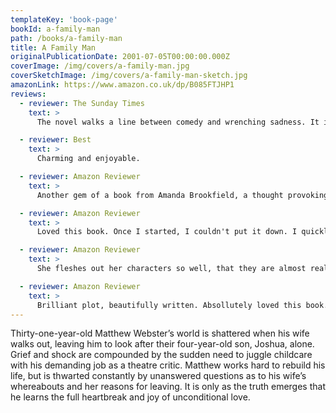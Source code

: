 ```yaml
---
templateKey: 'book-page'
bookId: a-family-man
path: /books/a-family-man
title: A Family Man
originalPublicationDate: 2001-07-05T00:00:00.000Z
coverImage: /img/covers/a-family-man.jpg
coverSketchImage: /img/covers/a-family-man-sketch.jpg
amazonLink: https://www.amazon.co.uk/dp/B085FTJHP1
reviews:
  - reviewer: The Sunday Times
    text: >
      The novel walks a line between comedy and wrenching sadness. It is fluently written and its depiction of domestic chaos … is all too recognisable.

  - reviewer: Best
    text: >
      Charming and enjoyable.

  - reviewer: Amazon Reviewer
    text: >
      Another gem of a book from Amanda Brookfield, a thought provoking insight into the struggles of a man left to cope on his own with the many aspects of childcare, and all it's problems. Entertaining and inspiring, well worth a read.

  - reviewer: Amazon Reviewer
    text: >
      Loved this book. Once I started, I couldn't put it down. I quickly bonded with Matt and Josh. An enjoyable read that tugs at the heart strings.

  - reviewer: Amazon Reviewer
    text: >
      She fleshes out her characters so well, that they are almost real. I have read several of her novels since discovering her by chance on Amazon for my Kindle.

  - reviewer: Amazon Reviewer
    text: >
      Brilliant plot, beautifully written. Absollutely loved this book. Highly recommended
---
```


Thirty-one-year-old Matthew Webster’s world is shattered when his wife walks out, leaving him to look after their four-year-old son, Joshua, alone. Grief and shock are compounded by the sudden need to juggle childcare with his demanding job as a theatre critic. Matthew works hard to rebuild his life, but is thwarted constantly by unanswered questions as to his wife’s whereabouts and her reasons for leaving. It is only as the truth emerges that he learns the full heartbreak and joy of unconditional love.
